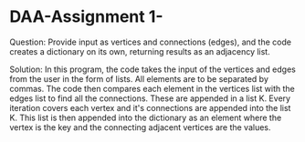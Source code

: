 # DAA-Assignment 1- 
Question: Provide input as vertices and connections (edges), and the code creates a dictionary on its own, returning results as an adjacency list. 

Solution:
In this program, the code takes the input of the vertices and edges from the user in the form of lists. All elements are to be separated by commas.
The code then compares each element in the vertices list with the edges list to find all the connections. These are appended in a list K.
Every iteration covers each vertex and it's connections are appended into the list K.
This list is then appended into the dictionary as an element where the vertex is the key and the connecting adjacent vertices are the values. 
